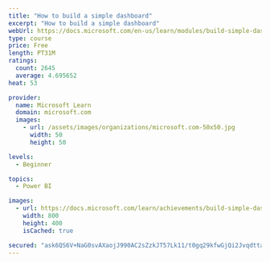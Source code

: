 ```yaml
---
title: "How to build a simple dashboard"
excerpt: "How to build a simple dashboard"
webUrl: https://docs.microsoft.com/en-us/learn/modules/build-simple-dashboard/
type: course
price: Free
length: PT31M
ratings:
  count: 2645
  average: 4.695652
heat: 53

provider:
  name: Microsoft Learn
  domain: microsoft.com
  images:
    - url: /assets/images/organizations/microsoft.com-50x50.jpg
      width: 50
      height: 50

levels:
  - Beginner

topics:
  - Power BI

images:
  - url: https://docs.microsoft.com/learn/achievements/build-simple-dashboard-social.png
    width: 800
    height: 400
    isCached: true

secured: "ask6QS6V+NaG0svAXaojJ990AC2sZzkJT57Lk11/t0gq29kfwGjQi2JvqdttaZcolTIwI4mPKImfjr5IsEnTt2y5elAx/jIDf5dxxdn6AHOyB8OW4MufWNYqPV2+2F+PP6DHqJC12yiqSKnOC321eSf/M19PjseJSzkI4U7MItaI4xaJga48B1xNI1cKENgvYKeYXtuJ2ATaaOpAtqRE88b4YD200ZwnE2qJbNInwxpupIBsU9owf/u9LT7xcQ7XrwdZi9vItbkcumEq3NzcGbK2B4mgyr3QF3zHMGTW2GcBShd4m2tcOuFCWLB5Mtoa58jaYH1h3enJbig3wqSYCqQqXN0ILLaEXOu/yjnJkhuOdPQQI8rsf+te3Fah+nwX7uBSCIGJuh2MMBf7TWQ2lteMS6pH+vOzurkcU5sPDHE=;Cy/pUS3cN0+aAObDQEzJbA=="
---
```



